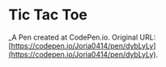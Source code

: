 # Tic Tac Toe
 _A Pen created at CodePen.io. Original URL: [https://codepen.io/Joria0414/pen/dybLyLy](https://codepen.io/Joria0414/pen/dybLyLy).

 